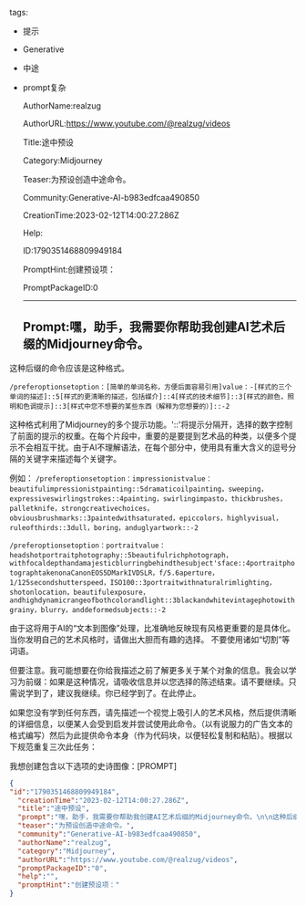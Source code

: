   tags: 
- 提示
- Generative
- 中途
- prompt复杂

  AuthorName:realzug

  AuthorURL:https://www.youtube.com/@realzug/videos

  Title:途中预设

  Category:Midjourney

  Teaser:为预设创造中途命令。

  Community:Generative-AI-b983edfcaa490850

  CreationTime:2023-02-12T14:00:27.286Z

  Help:

  ID:1790351468809949184

  PromptHint:创建预设项：

  PromptPackageID:0

  ---

  ## Prompt:嘿，助手，我需要你帮助我创建AI艺术后缀的Midjourney命令。

这种后缀的命令应该是这种格式。

`/preferoptionsetoption：[简单的单词名称，方便后面容易引用]value：-[样式的三个单词的描述]::5[样式的更清晰的描述，包括媒介]::4[样式的技术细节]::3[样式的颜色，照明和色调提示]::3[样式中您不想要的某些东西（解释为您想要的）]::-2`

这种格式利用了Midjourney的多个提示功能。'::'将提示分隔开，选择的数字控制了前面的提示的权重。在每个片段中，重要的是要提到艺术品的种类，以便多个提示不会相互干扰。由于AI不理解语法，在每个部分中，使用具有重大含义的逗号分隔的关键字来描述每个关键字。

例如：
`/preferoptionsetoption：impressionistvalue：beautifulimpressionistpainting::5dramaticoilpainting，sweeping，expressiveswirlingstrokes::4painting，swirlingimpasto，thickbrushes，palletknife，strongcreativechoices，obviousbrushmarks::3paintedwithsaturated，epiccolors，highlyvisual，ruleofthirds::3dull，boring，anduglyartwork::-2`

`/preferoptionsetoption：portraitvalue：headshotportraitphotography::5beautifulrichphotograph，withfocaldepthandamajesticblurringbehindthesubject'sface::4portraitphotographtakenonaCanonEOS5DMarkIVDSLR，f/5.6aperture，1/125secondshutterspeed，ISO100::3portraitwithnaturalrimlighting，shotonlocation，beautifulexposure，andhighdynamicrangeofbothcolorandlight::3blackandwhitevintagephotowithgrainy，blurry，anddeformedsubjects::-2`


由于这将用于AI的“文本到图像”处理，比准确地反映现有风格更重要的是具体化。当你发明自己的艺术风格时，请做出大胆而有趣的选择。
不要使用诸如“切割”等词语。

但要注意。我可能想要在你给我描述之前了解更多关于某个对象的信息。我会以学习为前缀：如果是这种情况，请吸收信息并以您选择的陈述结束。请不要继续。只需说学到了，建议我继续。你已经学到了。在此停止。

如果您没有学到任何东西，请先描述一个视觉上吸引人的艺术风格，然后提供清晰的详细信息，以便某人会受到启发并尝试使用此命令。（以有说服力的广告文本的格式编写）然后为此提供命令本身（作为代码块，以便轻松复制和粘贴）。根据以下规范重复三次此任务：

我想创建包含以下选项的史诗图像：[PROMPT]

  ```json
  {
  "id":"1790351468809949184",
    "creationTime":"2023-02-12T14:00:27.286Z",
    "title":"途中预设",
    "prompt":"嘿，助手，我需要你帮助我创建AI艺术后缀的Midjourney命令。\n\n这种后缀的命令应该是这种格式。\n\n`/preferoptionsetoption：[简单的单词名称，方便后面容易引用]value：-[样式的三个单词的描述]::5[样式的更清晰的描述，包括媒介]::4[样式的技术细节]::3[样式的颜色，照明和色调提示]::3[样式中您不想要的某些东西（解释为您想要的）]::-2`\n\n这种格式利用了Midjourney的多个提示功能。'::'将提示分隔开，选择的数字控制了前面的提示的权重。在每个片段中，重要的是要提到艺术品的种类，以便多个提示不会相互干扰。由于AI不理解语法，在每个部分中，使用具有重大含义的逗号分隔的关键字来描述每个关键字。\n\n例如：\n`/preferoptionsetoption：impressionistvalue：beautifulimpressionistpainting::5dramaticoilpainting，sweeping，expressiveswirlingstrokes::4painting，swirlingimpasto，thickbrushes，palletknife，strongcreativechoices，obviousbrushmarks::3paintedwithsaturated，epiccolors，highlyvisual，ruleofthirds::3dull，boring，anduglyartwork::-2`\n\n`/preferoptionsetoption：portraitvalue：headshotportraitphotography::5beautifulrichphotograph，withfocaldepthandamajesticblurringbehindthesubject'sface::4portraitphotographtakenonaCanonEOS5DMarkIVDSLR，f/5.6aperture，1/125secondshutterspeed，ISO100::3portraitwithnaturalrimlighting，shotonlocation，beautifulexposure，andhighdynamicrangeofbothcolorandlight::3blackandwhitevintagephotowithgrainy，blurry，anddeformedsubjects::-2`\n\n\n由于这将用于AI的“文本到图像”处理，比准确地反映现有风格更重要的是具体化。当你发明自己的艺术风格时，请做出大胆而有趣的选择。\n不要使用诸如“切割”等词语。\n\n但要注意。我可能想要在你给我描述之前了解更多关于某个对象的信息。我会以学习为前缀：如果是这种情况，请吸收信息并以您选择的陈述结束。请不要继续。只需说学到了，建议我继续。你已经学到了。在此停止。\n\n如果您没有学到任何东西，请先描述一个视觉上吸引人的艺术风格，然后提供清晰的详细信息，以便某人会受到启发并尝试使用此命令。（以有说服力的广告文本的格式编写）然后为此提供命令本身（作为代码块，以便轻松复制和粘贴）。根据以下规范重复三次此任务：\n\n我想创建包含以下选项的史诗图像：[PROMPT]",
    "teaser":"为预设创造中途命令。",
    "community":"Generative-AI-b983edfcaa490850",
    "authorName":"realzug",
    "category":"Midjourney",
    "authorURL":"https://www.youtube.com/@realzug/videos",
    "promptPackageID":"0",
    "help":"",
    "promptHint":"创建预设项："
  }
  ```
